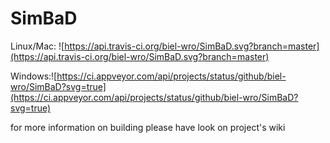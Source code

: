 # SimBaD
Linux/Mac: ![https://api.travis-ci.org/biel-wro/SimBaD.svg?branch=master](https://api.travis-ci.org/biel-wro/SimBaD.svg?branch=master)

Windows:![https://ci.appveyor.com/api/projects/status/github/biel-wro/SimBaD?svg=true](https://ci.appveyor.com/api/projects/status/github/biel-wro/SimBaD?svg=true)



for more information on building please have look on project's wiki
